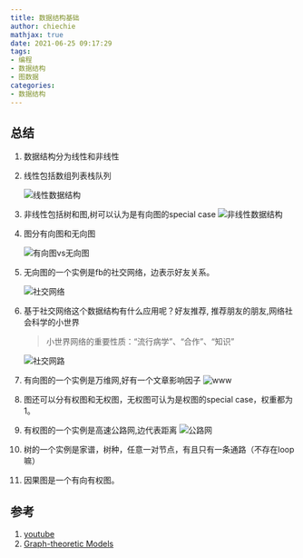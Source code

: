 ```yaml
---
title: 数据结构基础
author: chiechie
mathjax: true
date: 2021-06-25 09:17:29
tags:
- 编程
- 数据结构
- 图数据
categories: 
- 数据结构
---
```



## 总结 

1. 数据结构分为线性和非线性
2. 线性包括数组列表栈队列
   
    ![线性数据结构](b3728c27302a8548fe9e8a87e619ca83.png)
   
3. 非线性包括树和图,树可以认为是有向图的special case
    ![非线性数据结构](e6d5a8d9a75587abe612dfef9abffc01.png)
   
4. 图分有向图和无向图
   
    ![有向图vs无向图](18c651092d22c7204021d10a5a79b0ff.png)
5. 无向图的一个实例是fb的社交网络，边表示好友关系。
   
    ![社交网络](f3fc896014d62fb1ec1c96c93210f7ff.png)
6. 基于社交网络这个数据结构有什么应用呢？好友推荐, 推荐朋友的朋友,网络社会科学的小世界

    > 小世界网络的重要性质：“流行病学”、“合作”、“知识”

    ![社交网路](d5fe57a166d6f2ee93457d0ea4b54cef0.png)

7. 有向图的一个实例是万维网,好有一个文章影响因子
    ![www](b9b97250ce6e998045dcbb0d5b379724.png)

8. 图还可以分有权图和无权图，无权图可认为是权图的special case，权重都为1。
9. 有权图的一个实例是高速公路网,边代表距离
    ![公路网](5b81b50b2d2b048ed3188b71af85a02f.png)
10. 树的一个实例是家谱，树种，任意一对节点，有且只有一条通路（不存在loop嘛）
11. 因果图是一个有向有权图。


## 参考

1. [youtube](https://www.youtube.com/watch?v=gXgEDyodOJU)
2. [Graph-theoretic Models](https://www.youtube.com/watch?v=V_TulH374hw)